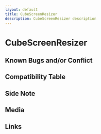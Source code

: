 ```yaml
---
layout: default
title: CubeScreenResizer
description: CubeScreenResizer description
---
```


# CubeScreenResizer

## Known Bugs and/or Conflict

## Compatibility Table

## Side Note

## Media

## Links

